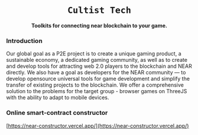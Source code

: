 <div align="center">
<h1><code>Cultist Tech</code></h1>
  
<p>
  <strong>Toolkits for connecting near blockchain to your game.</strong>
</p>  
</div>

### Introduction

Our global goal as a P2E project is to create a unique gaming product, a sustainable economy, a dedicated gaming community, as well as to create and develop tools for attracting web 2.0 players to the blockchain and NEAR directly.
We also have a goal as developers for the NEAR community — to develop opensource universal tools for game development and simplify the transfer of existing projects to the blockchain.
We offer a comprehensive solution to the problems for the target group - browser games on ThreeJS with the ability to adapt to mobile devices.

### Online smart-contract constructor

[https://near-constructor.vercel.app/](https://near-constructor.vercel.app/)

